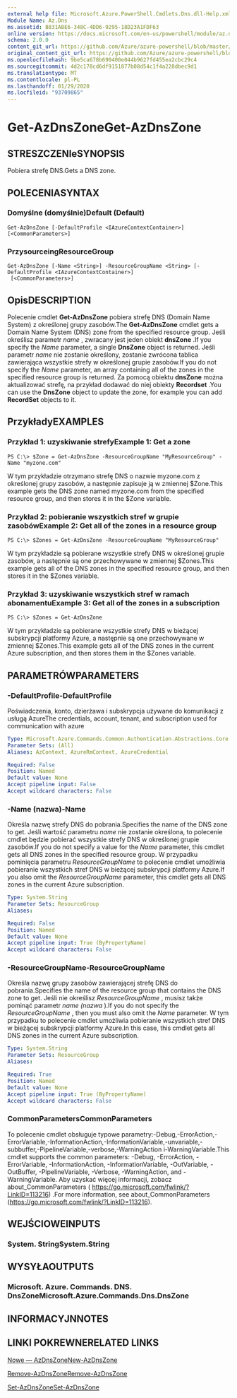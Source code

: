 ```yaml
---
external help file: Microsoft.Azure.PowerShell.Cmdlets.Dns.dll-Help.xml
Module Name: Az.Dns
ms.assetid: B831ABE6-348C-4DD6-9295-18D23A1FDF63
online version: https://docs.microsoft.com/en-us/powershell/module/az.dns/get-azdnszone
schema: 2.0.0
content_git_url: https://github.com/Azure/azure-powershell/blob/master/src/Dns/Dns/help/Get-AzDnsZone.md
original_content_git_url: https://github.com/Azure/azure-powershell/blob/master/src/Dns/Dns/help/Get-AzDnsZone.md
ms.openlocfilehash: 9be5ca678b690400e044b9627fd455ea2cbc29c4
ms.sourcegitcommit: 4d2c178cd6df9151877b08d54c1f4a228dbec9d1
ms.translationtype: MT
ms.contentlocale: pl-PL
ms.lasthandoff: 01/29/2020
ms.locfileid: "93709865"
---
```

# <span data-ttu-id="209f3-101">Get-AzDnsZone</span><span class="sxs-lookup"><span data-stu-id="209f3-101">Get-AzDnsZone</span></span>

## <span data-ttu-id="209f3-102">STRESZCZENIe</span><span class="sxs-lookup"><span data-stu-id="209f3-102">SYNOPSIS</span></span>
<span data-ttu-id="209f3-103">Pobiera strefę DNS.</span><span class="sxs-lookup"><span data-stu-id="209f3-103">Gets a DNS zone.</span></span>

## <span data-ttu-id="209f3-104">POLECENIA</span><span class="sxs-lookup"><span data-stu-id="209f3-104">SYNTAX</span></span>

### <span data-ttu-id="209f3-105">Domyślne (domyślnie)</span><span class="sxs-lookup"><span data-stu-id="209f3-105">Default (Default)</span></span>
```
Get-AzDnsZone [-DefaultProfile <IAzureContextContainer>] [<CommonParameters>]
```

### <span data-ttu-id="209f3-106">Przysourceing</span><span class="sxs-lookup"><span data-stu-id="209f3-106">ResourceGroup</span></span>
```
Get-AzDnsZone [-Name <String>] -ResourceGroupName <String> [-DefaultProfile <IAzureContextContainer>]
 [<CommonParameters>]
```

## <span data-ttu-id="209f3-107">Opis</span><span class="sxs-lookup"><span data-stu-id="209f3-107">DESCRIPTION</span></span>
<span data-ttu-id="209f3-108">Polecenie cmdlet **Get-AzDnsZone** pobiera strefę DNS (Domain Name System) z określonej grupy zasobów.</span><span class="sxs-lookup"><span data-stu-id="209f3-108">The **Get-AzDnsZone** cmdlet gets a Domain Name System (DNS) zone from the specified resource group.</span></span>
<span data-ttu-id="209f3-109">Jeśli określisz parametr *name* , zwracany jest jeden obiekt **dnsZone** .</span><span class="sxs-lookup"><span data-stu-id="209f3-109">If you specify the *Name* parameter, a single **DnsZone** object is returned.</span></span>
<span data-ttu-id="209f3-110">Jeśli parametr *name* nie zostanie określony, zostanie zwrócona tablica zawierająca wszystkie strefy w określonej grupie zasobów.</span><span class="sxs-lookup"><span data-stu-id="209f3-110">If you do not specify the *Name* parameter, an array containing all of the zones in the specified resource group is returned.</span></span>
<span data-ttu-id="209f3-111">Za pomocą obiektu **dnsZone** można aktualizować strefę, na przykład dodawać do niej obiekty **Recordset** .</span><span class="sxs-lookup"><span data-stu-id="209f3-111">You can use the **DnsZone** object to update the zone, for example you can add **RecordSet** objects to it.</span></span>

## <span data-ttu-id="209f3-112">Przykłady</span><span class="sxs-lookup"><span data-stu-id="209f3-112">EXAMPLES</span></span>

### <span data-ttu-id="209f3-113">Przykład 1: uzyskiwanie strefy</span><span class="sxs-lookup"><span data-stu-id="209f3-113">Example 1: Get a zone</span></span>
```
PS C:\> $Zone = Get-AzDnsZone -ResourceGroupName "MyResourceGroup" -Name "myzone.com"
```

<span data-ttu-id="209f3-114">W tym przykładzie otrzymano strefę DNS o nazwie myzone.com z określonej grupy zasobów, a następnie zapisuje ją w zmiennej $Zone.</span><span class="sxs-lookup"><span data-stu-id="209f3-114">This example gets the DNS zone named myzone.com from the specified resource group, and then stores it in the $Zone variable.</span></span>

### <span data-ttu-id="209f3-115">Przykład 2: pobieranie wszystkich stref w grupie zasobów</span><span class="sxs-lookup"><span data-stu-id="209f3-115">Example 2: Get all of the zones in a resource group</span></span>
```
PS C:\> $Zones = Get-AzDnsZone -ResourceGroupName "MyResourceGroup"
```

<span data-ttu-id="209f3-116">W tym przykładzie są pobierane wszystkie strefy DNS w określonej grupie zasobów, a następnie są one przechowywane w zmiennej $Zones.</span><span class="sxs-lookup"><span data-stu-id="209f3-116">This example gets all of the DNS zones in the specified resource group, and then stores it in the $Zones variable.</span></span>

### <span data-ttu-id="209f3-117">Przykład 3: uzyskiwanie wszystkich stref w ramach abonamentu</span><span class="sxs-lookup"><span data-stu-id="209f3-117">Example 3: Get all of the zones in a subscription</span></span>
```
PS C:\> $Zones = Get-AzDnsZone
```

<span data-ttu-id="209f3-118">W tym przykładzie są pobierane wszystkie strefy DNS w bieżącej subskrypcji platformy Azure, a następnie są one przechowywane w zmiennej $Zones.</span><span class="sxs-lookup"><span data-stu-id="209f3-118">This example gets all of the DNS zones in the current Azure subscription, and then stores them in the $Zones variable.</span></span>

## <span data-ttu-id="209f3-119">PARAMETRÓW</span><span class="sxs-lookup"><span data-stu-id="209f3-119">PARAMETERS</span></span>

### <span data-ttu-id="209f3-120">-DefaultProfile</span><span class="sxs-lookup"><span data-stu-id="209f3-120">-DefaultProfile</span></span>
<span data-ttu-id="209f3-121">Poświadczenia, konto, dzierżawa i subskrypcja używane do komunikacji z usługą Azure</span><span class="sxs-lookup"><span data-stu-id="209f3-121">The credentials, account, tenant, and subscription used for communication with azure</span></span>

```yaml
Type: Microsoft.Azure.Commands.Common.Authentication.Abstractions.Core.IAzureContextContainer
Parameter Sets: (All)
Aliases: AzContext, AzureRmContext, AzureCredential

Required: False
Position: Named
Default value: None
Accept pipeline input: False
Accept wildcard characters: False
```

### <span data-ttu-id="209f3-122">-Name (nazwa)</span><span class="sxs-lookup"><span data-stu-id="209f3-122">-Name</span></span>
<span data-ttu-id="209f3-123">Określa nazwę strefy DNS do pobrania.</span><span class="sxs-lookup"><span data-stu-id="209f3-123">Specifies the name of the DNS zone to get.</span></span>
<span data-ttu-id="209f3-124">Jeśli wartość parametru *name* nie zostanie określona, to polecenie cmdlet będzie pobierać wszystkie strefy DNS w określonej grupie zasobów.</span><span class="sxs-lookup"><span data-stu-id="209f3-124">If you do not specify a value for the *Name* parameter, this cmdlet gets all DNS zones in the specified resource group.</span></span>
<span data-ttu-id="209f3-125">W przypadku pominięcia parametru *ResourceGroupName* to polecenie cmdlet umożliwia pobieranie wszystkich stref DNS w bieżącej subskrypcji platformy Azure.</span><span class="sxs-lookup"><span data-stu-id="209f3-125">If you also omit the *ResourceGroupName* parameter, this cmdlet gets all DNS zones in the current Azure subscription.</span></span>

```yaml
Type: System.String
Parameter Sets: ResourceGroup
Aliases:

Required: False
Position: Named
Default value: None
Accept pipeline input: True (ByPropertyName)
Accept wildcard characters: False
```

### <span data-ttu-id="209f3-126">-ResourceGroupName</span><span class="sxs-lookup"><span data-stu-id="209f3-126">-ResourceGroupName</span></span>
<span data-ttu-id="209f3-127">Określa nazwę grupy zasobów zawierającej strefę DNS do pobrania.</span><span class="sxs-lookup"><span data-stu-id="209f3-127">Specifies the name of the resource group that contains the DNS zone to get.</span></span>
<span data-ttu-id="209f3-128">Jeśli nie określisz *ResourceGroupName* , musisz także pominąć parametr *name (nazwa* ).</span><span class="sxs-lookup"><span data-stu-id="209f3-128">If you do not specify the *ResourceGroupName* , then you must also omit the *Name* parameter.</span></span>
<span data-ttu-id="209f3-129">W tym przypadku to polecenie cmdlet umożliwia pobieranie wszystkich stref DNS w bieżącej subskrypcji platformy Azure.</span><span class="sxs-lookup"><span data-stu-id="209f3-129">In this case, this cmdlet gets all DNS zones in the current Azure subscription.</span></span>

```yaml
Type: System.String
Parameter Sets: ResourceGroup
Aliases:

Required: True
Position: Named
Default value: None
Accept pipeline input: True (ByPropertyName)
Accept wildcard characters: False
```

### <span data-ttu-id="209f3-130">CommonParameters</span><span class="sxs-lookup"><span data-stu-id="209f3-130">CommonParameters</span></span>
<span data-ttu-id="209f3-131">To polecenie cmdlet obsługuje typowe parametry:-Debug,-ErrorAction,-ErrorVariable,-InformationAction,-InformationVariable,-unvariable,-subbuffer,-PipelineVariable,-verbose,-WarningAction i-WarningVariable.</span><span class="sxs-lookup"><span data-stu-id="209f3-131">This cmdlet supports the common parameters: -Debug, -ErrorAction, -ErrorVariable, -InformationAction, -InformationVariable, -OutVariable, -OutBuffer, -PipelineVariable, -Verbose, -WarningAction, and -WarningVariable.</span></span> <span data-ttu-id="209f3-132">Aby uzyskać więcej informacji, zobacz about_CommonParameters ( https://go.microsoft.com/fwlink/?LinkID=113216) .</span><span class="sxs-lookup"><span data-stu-id="209f3-132">For more information, see about_CommonParameters (https://go.microsoft.com/fwlink/?LinkID=113216).</span></span>

## <span data-ttu-id="209f3-133">WEJŚCIOWE</span><span class="sxs-lookup"><span data-stu-id="209f3-133">INPUTS</span></span>

### <span data-ttu-id="209f3-134">System. String</span><span class="sxs-lookup"><span data-stu-id="209f3-134">System.String</span></span>

## <span data-ttu-id="209f3-135">WYSYŁA</span><span class="sxs-lookup"><span data-stu-id="209f3-135">OUTPUTS</span></span>

### <span data-ttu-id="209f3-136">Microsoft. Azure. Commands. DNS. DnsZone</span><span class="sxs-lookup"><span data-stu-id="209f3-136">Microsoft.Azure.Commands.Dns.DnsZone</span></span>

## <span data-ttu-id="209f3-137">INFORMACYJN</span><span class="sxs-lookup"><span data-stu-id="209f3-137">NOTES</span></span>

## <span data-ttu-id="209f3-138">LINKI POKREWNE</span><span class="sxs-lookup"><span data-stu-id="209f3-138">RELATED LINKS</span></span>

[<span data-ttu-id="209f3-139">Nowe — AzDnsZone</span><span class="sxs-lookup"><span data-stu-id="209f3-139">New-AzDnsZone</span></span>](./New-AzDnsZone.md)

[<span data-ttu-id="209f3-140">Remove-AzDnsZone</span><span class="sxs-lookup"><span data-stu-id="209f3-140">Remove-AzDnsZone</span></span>](./Remove-AzDnsZone.md)

[<span data-ttu-id="209f3-141">Set-AzDnsZone</span><span class="sxs-lookup"><span data-stu-id="209f3-141">Set-AzDnsZone</span></span>](./Set-AzDnsZone.md)
